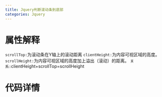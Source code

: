 ```yaml
---
title: Jquery判断滚动条到底部
categories: Jquery
---
```

# 属性解释
`scrollTop:`为滚动条在Y轴上的滚动距离
`clientHeight:`为内容可视区域的高度。
`scrollHeight:`为内容可视区域的高度加上溢出（滚动）的距离。
`关系:`clientHeight+scrollTop=scrollHeight

# 代码详情

